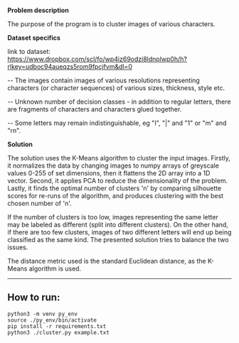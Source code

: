 **Problem description**

The purpose of the program is to cluster images of various characters.

**Dataset specifics**

link to dataset:
https://www.dropbox.com/scl/fo/wp4iz69odzi8ldnplwp0h/h?rlkey=udboc94aueqzs5rom9fpcjfvm&dl=0

-- The images contain images of various resolutions representing characters (or character sequences) of various sizes, thickness, style etc.
  
-- Unknown number of decision classes - in addition to regular letters, there are fragments of characters and characters glued together. 

-- Some letters may remain indistinguishable, eg "I", "|" and "1" or "m" and "rn".

**Solution**

The solution uses the K-Means algorithm to cluster the input images. 
Firstly, it normalizes the data by changing images to numpy arrays of greyscale values 0-255 of set dimensions, then it flattens the 2D array into a 1D vector.
Second, it applies PCA to reduce the dimensionality of the problem.
Lastly, it finds the optimal number of clusters 'n' by comparing silhouette scores for re-runs of the algorithm, and produces clustering with the best chosen number of 'n'.

If the number of clusters is too low, images representing the same letter may be labeled as different (split into different clusters). On the other hand, if there are too few clusters, images of two different letters will end up being classified as the same kind. The presented solution tries to balance the two issues.

The distance metric used is the standard Euclidean distance, as the K-Means algorithm is used.

-------------------------------------------------------------
How to run:
-------------------------------------------------------------
    python3 -m venv py_env
    source ./py_env/bin/activate
    pip install -r requirements.txt
    python3 ./cluster.py example.txt
